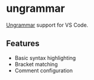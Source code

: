 # ungrammar

[Ungrammar][1] support for VS Code.

## Features

- Basic syntax highlighting
- Bracket matching
- Comment configuration

[1]: https://github.com/rust-analyzer/ungrammar
